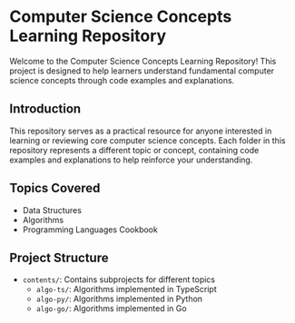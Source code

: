 # Computer Science Concepts Learning Repository

Welcome to the Computer Science Concepts Learning Repository! This project is designed to help learners understand fundamental computer science concepts through code examples and explanations.

## Introduction

This repository serves as a practical resource for anyone interested in learning or reviewing core computer science concepts. Each folder in this repository represents a different topic or concept, containing code examples and explanations to help reinforce your understanding.

## Topics Covered

- Data Structures
- Algorithms
- Programming Languages Cookbook

## Project Structure

- `contents/`: Contains subprojects for different topics
  - `algo-ts/`: Algorithms implemented in TypeScript
  - `algo-py/`: Algorithms implemented in Python
  - `algo-go/`: Algorithms implemented in Go
